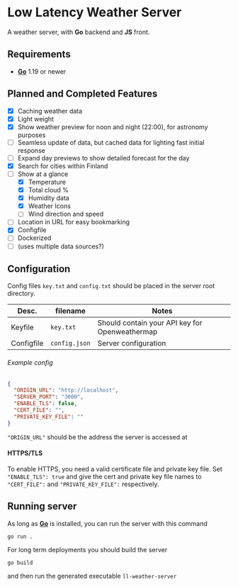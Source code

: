 # Low Latency Weather Server

A weather server, with **Go** backend and **JS** front.

## Requirements

- [**Go**](https://go.dev/) 1.19 or newer

## Planned and Completed Features

- [x] Caching weather data
- [x] Light weight
- [x] Show weather preview for noon and night (22:00), for astronomy purposes
- [ ] Seamless update of data, but cached data for lighting fast initial response
- [ ] Expand day previews to show detailed forecast for the day
- [x] Search for cities within Finland
- [ ] Show at a glance
  - [x] Temperature
  - [x] Total cloud %
  - [x] Humidity data
  - [x] Weather Icons
  - [ ] Wind direction and speed
- [ ] Location in URL for easy bookmarking
- [x] Configfile
- [ ] Dockerized
- [ ] (uses multiple data sources?)

## Configuration

Config files `key.txt` and `config.txt` should be placed in the server root directory.

| Desc. | filename | Notes |
| -- | -- | -- |
| Keyfile | `key.txt` | Should contain your API key for Openweathermap |
| Configfile | `config.json` | Server configuration |

###### Example config

```json
{
  "ORIGIN_URL": "http://localhost",
  "SERVER_PORT": "3000",
  "ENABLE_TLS": false,
  "CERT_FILE": "",
  "PRIVATE_KEY_FILE": ""
}
```

`"ORIGIN_URL"` should be the address the server is accessed at

#### HTTPS/TLS

To enable HTTPS, you need a valid certificate file and private key file.
Set `"ENABLE_TLS": true` and give the cert and private key file names to `"CERT_FILE":` and `"PRIVATE_KEY_FILE":` respectively.

## Running server

As long as [**Go**](https://go.dev/) is installed, you can run the server with this command
```
go run .
```

For long term deployments you should build the server
```
go build
```

and then run the generated executable `ll-weather-server`
